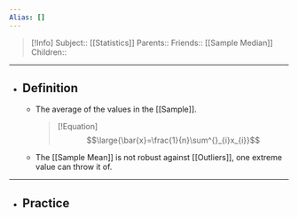```yaml
---
Alias: []
---
```

> [!Info]
> Subject:: [[Statistics]]
> Parents:: 
> Friends:: [[Sample Median]]
> Children:: 
---
- ## Definition
	- The average of the values in the [[Sample]].
	  > [!Equation]
	  > $$\large{\bar{x}=\frac{1}{n}\sum^{}_{i}x_{i}}$$
	- The [[Sample Mean]] is not robust against [[Outliers]], one extreme value can throw it of.
---
- ## Practice